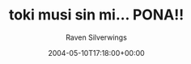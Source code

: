 ---
title: 'toki musi sin mi... PONA!!'
posts: 4
hash: 't207'
author: 'Raven Silverwings'
date: 2004-05-10T17:18:00+00:00
sources:
  - http://forums.tokipona.org/viewtopic.php%3Ft=207.html
---
